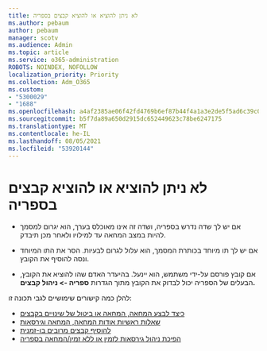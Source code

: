 ```yaml
---
title: לא ניתן להוציא או להוציא קבצים בספריה
ms.author: pebaum
author: pebaum
manager: scotv
ms.audience: Admin
ms.topic: article
ms.service: o365-administration
ROBOTS: NOINDEX, NOFOLLOW
localization_priority: Priority
ms.collection: Adm_O365
ms.custom:
- "5300029"
- "1688"
ms.openlocfilehash: a4af2385ae06f42fd4769b6ef87b44f4a1a3e2de5f5ad6c39c0c06d72a8cdc07
ms.sourcegitcommit: b5f7da89a650d2915dc652449623c78be6247175
ms.translationtype: MT
ms.contentlocale: he-IL
ms.lasthandoff: 08/05/2021
ms.locfileid: "53920144"
---
```

# <a name="unable-to-check-out-or-check-in-files-in-a-library"></a>לא ניתן להוציא או להוציא קבצים בספריה

- אם יש לך שדה נדרש בספריה, ושדה זה אינו מאוכלס בערך, הוא יגרום למסמך להיות במצב המחאה עד למילויו ולאחר מכן תיבדק.

- אם יש לך תו מיוחד בכותרת המסמך, הוא עלול לגרום לבעיות. הסר את התו המיוחד ונסה להוסיף את הקובץ.

- אם קובץ פורסם על-ידי משתמש, הוא יינעל.  בהיעדר האדם שהו להוציא את הקובץ, הבעלים של הספריה יכול לבדוק את הקובץ מתוך הגדרות **ספריה -> ניהול קבצים.**

להלן כמה קישורים שימושיים לגבי תכונה זו:

- [כיצד לבצע המחאה, המחאה או ביטול של שינויים בקבצים](https://support.office.com/article/check-out-check-in-or-discard-changes-to-files-in-a-library-7e2c12a9-a874-4393-9511-1378a700f6de)
- [שאלות ראשיות אודות המחאה, המחאה וגירסאות](https://support.office.com/article/Top-questions-about-check-out-check-in-and-versions-7E941339-E972-4C7A-A79A-80A1FCF84076)
- [להוסיף קבצים מרובים בו-זמנית](https://support.office.com/article/check-out-check-in-or-discard-changes-to-files-in-a-library-7e2c12a9-a874-4393-9511-1378a700f6de)
- [הפיכת ניהול גירסאות לזמין או ללא זמין/המחאה בספריה](https://support.office.com/article/enable-and-configure-versioning-for-a-list-or-library-1555d642-23ee-446a-990a-bcab618c7a37)

